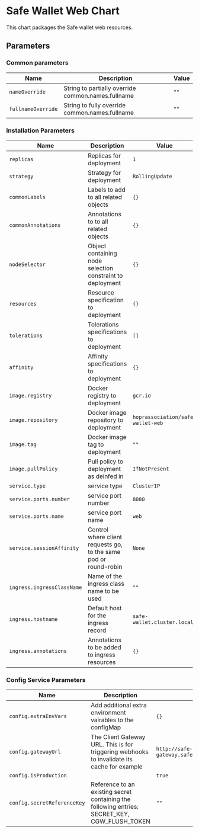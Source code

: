 # Safe Wallet Web Chart

This chart packages the Safe wallet web resources.

## Parameters

### Common parameters

| Name               | Description                                        | Value |
| ------------------ | -------------------------------------------------- | ----- |
| `nameOverride`     | String to partially override common.names.fullname | `""`  |
| `fullnameOverride` | String to fully override common.names.fullname     | `""`  |

### Installation Parameters

| Name                       | Description                                                      | Value                             |
| -------------------------- | ---------------------------------------------------------------- | --------------------------------- |
| `replicas`                 | Replicas for deployment                                          | `1`                               |
| `strategy`                 | Strategy for deployment                                          | `RollingUpdate`                   |
| `commonLabels`             | Labels to add to all related objects                             | `{}`                              |
| `commonAnnotations`        | Annotations to to all related objects                            | `{}`                              |
| `nodeSelector`             | Object containing node selection constraint to deployment        | `{}`                              |
| `resources`                | Resource specification to deployment                             | `{}`                              |
| `tolerations`              | Tolerations specifications to deployment                         | `[]`                              |
| `affinity`                 | Affinity specifications to deployment                            | `{}`                              |
| `image.registry`           | Docker registry to deployment                                    | `gcr.io`                          |
| `image.repository`         | Docker image repository to deployment                            | `hoprassociation/safe-wallet-web` |
| `image.tag`                | Docker image tag to deployment                                   | `""`                              |
| `image.pullPolicy`         | Pull policy to deployment as deinfed in                          | `IfNotPresent`                    |
| `service.type`             | service type                                                     | `ClusterIP`                       |
| `service.ports.number`     | service port number                                              | `8080`                            |
| `service.ports.name`       | service port name                                                | `web`                             |
| `service.sessionAffinity`  | Control where client requests go, to the same pod or round-robin | `None`                            |
| `ingress.ingressClassName` | Name of the ingress class name to be used                        | `""`                              |
| `ingress.hostname`         | Default host for the ingress record                              | `safe-wallet.cluster.local`       |
| `ingress.annotations`      | Annotations to be added to ingress resources                     | `{}`                              |

### Config Service Parameters

| Name                        | Description                                                                                   | Value                                               |
| --------------------------- | --------------------------------------------------------------------------------------------- | --------------------------------------------------- |
| `config.extraEnvVars`       | Add additional extra environment vairables to the configMap                                   | `{}`                                                |
| `config.gatewayUrl`         | The Client Gateway URL. This is for triggering webhooks to invalidate its cache for example   | `http://safe-client-gateway.safe.svc.cluster.local` |
| `config.isProduction`       |                                                                                               | `true`                                              |
| `config.secretReferenceKey` | Reference to an existing secret containing the following entries: SECRET_KEY, CGW_FLUSH_TOKEN | `""`                                                |

